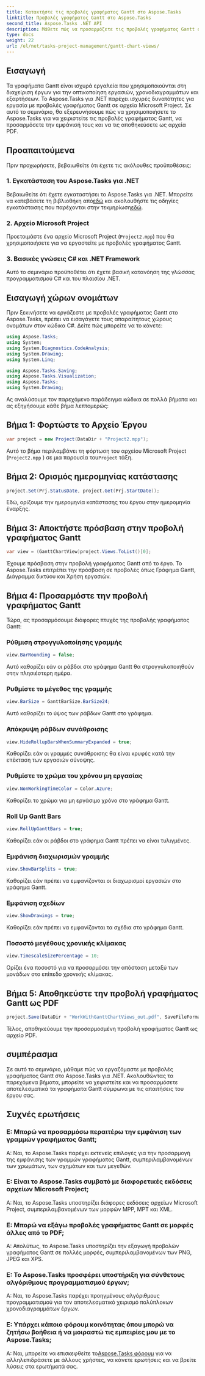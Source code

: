```yaml
---
title: Κατακτήστε τις προβολές γραφήματος Gantt στο Aspose.Tasks
linktitle: Προβολές γραφήματος Gantt στο Aspose.Tasks
second_title: Aspose.Tasks .NET API
description: Μάθετε πώς να προσαρμόζετε τις προβολές γραφήματος Gantt σε αρχεία Microsoft Project χρησιμοποιώντας το Aspose.Tasks για .NET. Οδηγός βήμα προς βήμα για αποτελεσματική διαχείριση έργου.
type: docs
weight: 22
url: /el/net/tasks-project-management/gantt-chart-views/
---
```

## Εισαγωγή
Τα γραφήματα Gantt είναι ισχυρά εργαλεία που χρησιμοποιούνται στη διαχείριση έργων για την οπτικοποίηση εργασιών, χρονοδιαγραμμάτων και εξαρτήσεων. Το Aspose.Tasks για .NET παρέχει ισχυρές δυνατότητες για εργασία με προβολές γραφήματος Gantt σε αρχεία Microsoft Project. Σε αυτό το σεμινάριο, θα εξερευνήσουμε πώς να χρησιμοποιήσετε το Aspose.Tasks για να χειριστείτε τις προβολές γραφήματος Gantt, να προσαρμόσετε την εμφάνισή τους και να τις αποθηκεύσετε ως αρχεία PDF.
## Προαπαιτούμενα
Πριν προχωρήσετε, βεβαιωθείτε ότι έχετε τις ακόλουθες προϋποθέσεις:
### 1. Εγκατάσταση του Aspose.Tasks για .NET
 Βεβαιωθείτε ότι έχετε εγκαταστήσει το Aspose.Tasks για .NET. Μπορείτε να κατεβάσετε τη βιβλιοθήκη από[εδώ](https://releases.aspose.com/tasks/net/) και ακολουθήστε τις οδηγίες εγκατάστασης που παρέχονται στην τεκμηρίωση[εδώ](https://reference.aspose.com/tasks/net/).
### 2. Αρχείο Microsoft Project
Προετοιμάστε ένα αρχείο Microsoft Project (`Project2.mpp`) που θα χρησιμοποιήσετε για να εργαστείτε με προβολές γραφήματος Gantt.
### 3. Βασικές γνώσεις C# και .NET Framework
Αυτό το σεμινάριο προϋποθέτει ότι έχετε βασική κατανόηση της γλώσσας προγραμματισμού C# και του πλαισίου .NET.
## Εισαγωγή χώρων ονομάτων
Πριν ξεκινήσετε να εργάζεστε με προβολές γραφήματος Gantt στο Aspose.Tasks, πρέπει να εισαγάγετε τους απαραίτητους χώρους ονομάτων στον κώδικα C#. Δείτε πώς μπορείτε να το κάνετε:

```csharp
using Aspose.Tasks;
using System;
using System.Diagnostics.CodeAnalysis;
using System.Drawing;
using System.Linq;

using Aspose.Tasks.Saving;
using Aspose.Tasks.Visualization;
using Aspose.Tasks;
using System.Drawing;
```

Ας αναλύσουμε τον παρεχόμενο παράδειγμα κώδικα σε πολλά βήματα και ας εξηγήσουμε κάθε βήμα λεπτομερώς:
## Βήμα 1: Φορτώστε το Αρχείο Έργου
```csharp
var project = new Project(DataDir + "Project2.mpp");
```
Αυτό το βήμα περιλαμβάνει τη φόρτωση του αρχείου Microsoft Project (`Project2.mpp` ) σε μια παρουσία του`Project` τάξη.
## Βήμα 2: Ορισμός ημερομηνίας κατάστασης
```csharp
project.Set(Prj.StatusDate, project.Get(Prj.StartDate));
```
Εδώ, ορίζουμε την ημερομηνία κατάστασης του έργου στην ημερομηνία έναρξης.
## Βήμα 3: Αποκτήστε πρόσβαση στην προβολή γραφήματος Gantt
```csharp
var view = (GanttChartView)project.Views.ToList()[0];
```
Έχουμε πρόσβαση στην προβολή γραφήματος Gantt από το έργο. Το Aspose.Tasks επιτρέπει την πρόσβαση σε προβολές όπως Γράφημα Gantt, Διάγραμμα δικτύου και Χρήση εργασιών.
## Βήμα 4: Προσαρμόστε την προβολή γραφήματος Gantt
Τώρα, ας προσαρμόσουμε διάφορες πτυχές της προβολής γραφήματος Gantt:
### Ρύθμιση στρογγυλοποίησης γραμμής
```csharp
view.BarRounding = false;
```
Αυτό καθορίζει εάν οι ράβδοι στο γράφημα Gantt θα στρογγυλοποιηθούν στην πλησιέστερη ημέρα.
### Ρυθμίστε το μέγεθος της γραμμής
```csharp
view.BarSize = GanttBarSize.BarSize24;
```
Αυτό καθορίζει το ύψος των ράβδων Gantt στο γράφημα.
### Απόκρυψη ράβδων συνάθροισης
```csharp
view.HideRollupBarsWhenSummaryExpanded = true;
```
Καθορίζει εάν οι γραμμές συνάθροισης θα είναι κρυφές κατά την επέκταση των εργασιών σύνοψης.
### Ρυθμίστε το χρώμα του χρόνου μη εργασίας
```csharp
view.NonWorkingTimeColor = Color.Azure;
```
Καθορίζει το χρώμα για μη εργάσιμο χρόνο στο γράφημα Gantt.
### Roll Up Gantt Bars
```csharp
view.RollUpGanttBars = true;
```
Καθορίζει εάν οι ράβδοι στο γράφημα Gantt πρέπει να είναι τυλιγμένες.
### Εμφάνιση διαχωρισμών γραμμής
```csharp
view.ShowBarSplits = true;
```
Καθορίζει εάν πρέπει να εμφανίζονται οι διαχωρισμοί εργασιών στο γράφημα Gantt.
### Εμφάνιση σχεδίων
```csharp
view.ShowDrawings = true;
```
Καθορίζει εάν πρέπει να εμφανίζονται τα σχέδια στο γράφημα Gantt.
### Ποσοστό μεγέθους χρονικής κλίμακας
```csharp
view.TimescaleSizePercentage = 10;
```
Ορίζει ένα ποσοστό για να προσαρμόσει την απόσταση μεταξύ των μονάδων στο επίπεδο χρονικής κλίμακας.
## Βήμα 5: Αποθηκεύστε την προβολή γραφήματος Gantt ως PDF
```csharp
project.Save(DataDir + "WorkWithGanttChartViews_out.pdf", SaveFileFormat.Pdf);
```
Τέλος, αποθηκεύουμε την προσαρμοσμένη προβολή γραφήματος Gantt ως αρχείο PDF.
## συμπέρασμα
Σε αυτό το σεμινάριο, μάθαμε πώς να εργαζόμαστε με προβολές γραφήματος Gantt στο Aspose.Tasks για .NET. Ακολουθώντας τα παρεχόμενα βήματα, μπορείτε να χειριστείτε και να προσαρμόσετε αποτελεσματικά τα γραφήματα Gantt σύμφωνα με τις απαιτήσεις του έργου σας.
## Συχνές ερωτήσεις
### Ε: Μπορώ να προσαρμόσω περαιτέρω την εμφάνιση των γραμμών γραφήματος Gantt;
Α: Ναι, το Aspose.Tasks παρέχει εκτενείς επιλογές για την προσαρμογή της εμφάνισης των γραμμών γραφήματος Gantt, συμπεριλαμβανομένων των χρωμάτων, των σχημάτων και των μεγεθών.
### Ε: Είναι το Aspose.Tasks συμβατό με διαφορετικές εκδόσεις αρχείων Microsoft Project;
Α: Ναι, το Aspose.Tasks υποστηρίζει διάφορες εκδόσεις αρχείων Microsoft Project, συμπεριλαμβανομένων των μορφών MPP, MPT και XML.
### Ε: Μπορώ να εξάγω προβολές γραφήματος Gantt σε μορφές άλλες από το PDF;
Α: Απολύτως, το Aspose.Tasks υποστηρίζει την εξαγωγή προβολών γραφήματος Gantt σε πολλές μορφές, συμπεριλαμβανομένων των PNG, JPEG και XPS.
### Ε: Το Aspose.Tasks προσφέρει υποστήριξη για σύνθετους αλγόριθμους προγραμματισμού έργων;
Α: Ναι, το Aspose.Tasks παρέχει προηγμένους αλγόριθμους προγραμματισμού για τον αποτελεσματικό χειρισμό πολύπλοκων χρονοδιαγραμμάτων έργων.
### Ε: Υπάρχει κάποιο φόρουμ κοινότητας όπου μπορώ να ζητήσω βοήθεια ή να μοιραστώ τις εμπειρίες μου με το Aspose.Tasks;
 Α: Ναι, μπορείτε να επισκεφθείτε το[Aspose.Tasks φόρουμ](https://forum.aspose.com/c/tasks/15) για να αλληλεπιδράσετε με άλλους χρήστες, να κάνετε ερωτήσεις και να βρείτε λύσεις στα ερωτήματά σας.